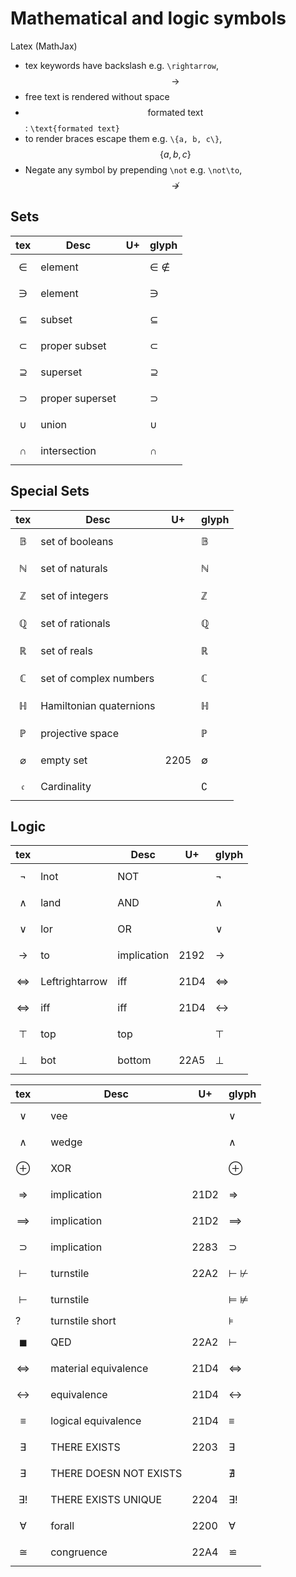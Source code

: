 # Mathematical and logic symbols

Latex (MathJax)
- tex keywords have backslash e.g. `\rightarrow`, $$\rightarrow$$
- free text is rendered without space
- $$\text{formated text}$$: `\text{formated text}`
- to render braces escape them e.g. `\{a, b, c\}`, $$\{a, b, c\}$$
- Negate any symbol by prepending `\not` e.g. `\not\to`, $$\not\to$$


## Sets

tex                 | Desc                   | U+   | glyph
--------------------|------------------------|------|-------
$$\in$$             | element                |      | ∈ ∉
$$\ni$$             | element                |      | ∋
$$\subseteq$$       | subset                 |      | ⊆
$$\subset$$         | proper subset          |      | ⊂
$$\supseteq$$       | superset               |      | ⊇
$$\supset$$         | proper superset        |      | ⊃
$$\cup$$            | union                  |      | ∪
$$\cap$$            | intersection           |      | ∩


## Special Sets

tex                 | Desc                   | U+   | glyph
--------------------|------------------------|------|-------
$$\mathbb{B}$$      | set of booleans        |      | 𝔹
$$\mathbb{N}$$      | set of naturals        |      | ℕ 
$$\mathbb{Z}$$      | set of integers        |      | ℤ
$$\mathbb{Q}$$      | set of rationals       |      | ℚ
$$\mathbb{R}$$      | set of reals           |      | ℝ
$$\mathbb{C}$$      | set of complex numbers |      | ℂ
$$\mathbb{H}$$      | Hamiltonian quaternions|      | ℍ
$$\mathbb{P}$$      | projective space       |      | ℙ
$$\varnothing$$     | empty set              | 2205 | ∅
$$\mathfrak{c}$$    | Cardinality            |      | ∁




## Logic

tex                 |         | Desc                   | U+   | glyph
--------------------|---------|------------------------|------|-------
$$\lnot$$           | lnot    | NOT                    |      | ¬
$$\land$$           | land    | AND                    |      | ∧
$$\lor$$            | lor     | OR                     |      | ∨
$$\to$$             | to      | implication            | 2192 | →
$$\Leftrightarrow$$ | Leftrightarrow | iff             | 21D4 | ⇔
$$\iff$$            | iff     | iff                    | 21D4 | ↔
$$\top$$            | top     | top                    |      | ⊤
$$\bot$$            | bot     | bottom                 | 22A5 | ⊥


tex                 |         | Desc                   | U+   | glyph
--------------------|---------|------------------------|------|-------
$$\vee$$            |         | vee                    |      | ∨
$$\wedge$$          |         | wedge                  |      | ∧
$$\oplus$$          |         | XOR                    |      | ⊕
$$\Rightarrow$$     |         | implication            | 21D2 | ⇒
$$\implies$$        |         | implication            | 21D2 | ⟹
$$\supset$$         |         | implication            | 2283 | ⊃
$$\vdash$$          |         | turnstile              | 22A2 | ⊢ ⊬
$$\vdash$$          |         | turnstile              |      | ⊨ ⊭
?                   |         | turnstile short        |      | ⊧
$$\blacksquare$$    |         | QED                    | 22A2 | ⊢
$$\Leftrightarrow$$ |         | material equivalence   | 21D4 | ⇔
$$\leftrightarrow$$ |         | equivalence            | 21D4 | ↔
$$\equiv$$          |         | logical equivalence    | 21D4 | ≡
$$\exists$$         |         | THERE EXISTS           | 2203 | ∃
$$\exists$$         |         | THERE DOESN NOT EXISTS |      | ∄
$$\exists!$$        |         | THERE EXISTS UNIQUE    | 2204 | ∃!
$$\forall$$         |         | forall                 | 2200 | ∀
$$\cong$$           |         | congruence             | 22A4 | ≌



